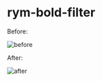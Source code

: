 # rym-bold-filter

Before:

![before](https://imgur.com/iQNfOKH.png)

After:

![after](https://i.imgur.com/hy7mdqA.png)
